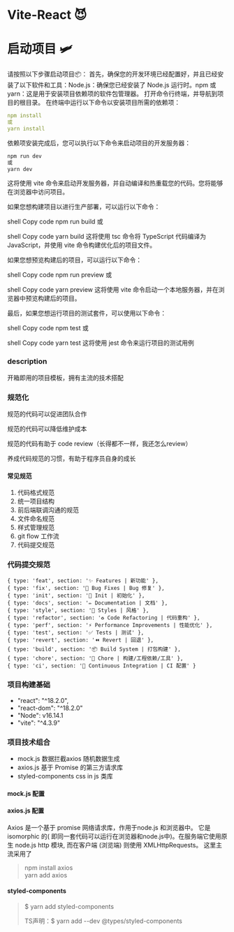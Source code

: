 # Vite-React 😈









# 启动项目 🛩️

请按照以下步骤启动项目📦：
首先，确保您的开发环境已经配置好，并且已经安装了以下软件和工具：Node.js：确保您已经安装了 Node.js 运行时。npm 或 yarn：这是用于安装项目依赖项的软件包管理器。 打开命令行终端，并导航到项目的根目录。
在终端中运行以下命令以安装项目所需的依赖项：

```yaml
npm install
或
yarn install
```
依赖项安装完成后，您可以执行以下命令来启动项目的开发服务器：
```markdown
npm run dev
或
yarn dev
```
这将使用 vite 命令来启动开发服务器，并自动编译和热重载您的代码。您将能够在浏览器中访问项目。

如果您想构建项目以进行生产部署，可以运行以下命令：

shell
Copy code
npm run build
或

shell
Copy code
yarn build
这将使用 tsc 命令将 TypeScript 代码编译为 JavaScript，并使用 vite 命令构建优化后的项目文件。

如果您想预览构建后的项目，可以运行以下命令：

shell
Copy code
npm run preview
或

shell
Copy code
yarn preview
这将使用 vite 命令启动一个本地服务器，并在浏览器中预览构建后的项目。

最后，如果您想运行项目的测试套件，可以使用以下命令：

shell
Copy code
npm test
或

shell
Copy code
yarn test
这将使用 jest 命令来运行项目的测试用例
### description

开箱即用的项目模板，拥有主流的技术搭配

### 规范化

规范的代码可以促进团队合作

规范的代码可以降低维护成本

规范的代码有助于 code review（长得都不一样，我还怎么review）

养成代码规范的习惯，有助于程序员自身的成长

#### 常见规范

1. 代码格式规范
2. 统一项目结构
3. 前后端联调沟通的规范
4. 文件命名规范
5. 样式管理规范
6. git flow 工作流
7. 代码提交规范

### 代码提交规范

    { type: 'feat', section: '✨ Features | 新功能' },
    { type: 'fix', section: '🐛 Bug Fixes | Bug 修复' },
    { type: 'init', section: '🎉 Init | 初始化' },
    { type: 'docs', section: '✏️ Documentation | 文档' },
    { type: 'style', section: '💄 Styles | 风格' },
    { type: 'refactor', section: '♻️ Code Refactoring | 代码重构' },
    { type: 'perf', section: '⚡ Performance Improvements | 性能优化' },
    { type: 'test', section: '✅ Tests | 测试' },
    { type: 'revert', section: '⏪ Revert | 回退' },
    { type: 'build', section: '📦‍ Build System | 打包构建' },
    { type: 'chore', section: '🚀 Chore | 构建/工程依赖/工具' },
    { type: 'ci', section: '👷 Continuous Integration | CI 配置' }

### 项目构建基础

- "react": "^18.2.0",
- "react-dom": "^18.2.0"
- "Node": v16.14.1
- "vite": "^4.3.9"

### 项目技术组合

- mock.js 数据拦截axios 随机数据生成
- axios.js 基于 Promise 的第三方请求库
- styled-components css in js 类库

#### mock.js  配置

#### axios.js 配置

Axios 是一个基于 promise 网络请求库，作用于node.js 和浏览器中。 它是 isomorphic 的(
即同一套代码可以运行在浏览器和node.js中)。在服务端它使用原生 node.js http 模块, 而在客户端 (浏览端) 则使用
XMLHttpRequests。
这里主流采用了
> npm install axios  
> yarn add axios

#### styled-components

> $ yarn add styled-components
>
> TS声明：$ yarn add --dev @types/styled-components

